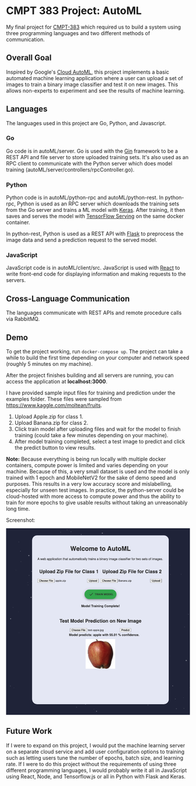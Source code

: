 # CMPT 383 Project: AutoML

My final project for [CMPT-383](https://ggbaker.ca/prog-langs/) which required us to build a system using three programming languages and two different methods of communication.

## Overall Goal

Inspired by Google's [Cloud AutoML](https://cloud.google.com/automl), this project implements a basic automated machine learning application where a user can upload a set of images to train a binary image classifier and test it on new images. This allows non-experts to experiment and see the results of machine learning.

## Languages

The languages used in this project are Go, Python, and Javascript.

### Go

Go code is in autoML/server. Go is used with the [Gin](https://github.com/gin-gonic/gin) framework to be a REST API and file server to store uploaded training sets. It's also used as an RPC client to communicate with the Python server which does model training (autoML/server/controllers/rpcController.go).

### Python

Python code is in autoML/python-rpc and autoML/python-rest. In python-rpc, Python is used as an RPC server which downloads the training sets from the Go server and trains a ML model with [Keras](https://keras.io/). After training, it then saves and serves the model with [TensorFlow Serving](https://www.tensorflow.org/tfx/tutorials/serving/rest_simple) on the same docker container.

In python-rest, Python is used as a REST API with [Flask](https://flask.palletsprojects.com/en/1.1.x/) to preprocess the image data and send a prediction request to the served model.

### JavaScript

JavaScript code is in autoML/client/src. JavaScript is used with [React](https://reactjs.org/) to write front-end code for displaying information and making requests to the servers.

## Cross-Language Communication

The languages communicate with REST APIs and remote procedure calls via RabbitMQ.

## Demo

To get the project working, run `docker-compose up`. The project can take a while to build the first time depending on your computer and network speed (roughly 5 minutes on my machine).

After the project finishes building and all servers are running, you can access the application at **localhost:3000**.

I have provided sample input files for training and prediction under the examples folder. These files were sampled from https://www.kaggle.com/moltean/fruits.

1. Upload Apple.zip for class 1.
2. Upload Banana.zip for class 2.
3. Click train model after uploading files and wait for the model to finish training (could take a few minutes depending on your machine).
4. After model training completed, select a test image to predict and click the predict button to view results.

**Note:** Because everything is being run locally with multiple docker containers, compute power is limited and varies depending on your machine. Because of this, a very small dataset is used and the model is only trained with 1 epoch and MobileNetV2 for the sake of demo speed and purposes. This results in a very low accuracy score and mislabelling, especially for unseen test images. In practice, the python-server could be cloud-hosted with more access to compute power and thus the ability to train for more epochs to give usable results without taking an unreasonably long time.

Screenshot:

![](screenshots/demo.png)

## Future Work

If I were to expand on this project, I would put the machine learning server on a separate cloud service and add user configuration options to training such as letting users tune the number of epochs, batch size, and learning rate.
If I were to do this project without the requirements of using three different programming languages, I would probably write it all in JavaScript using React, Node, and Tensorflow.js or all in Python with Flask and Keras.
